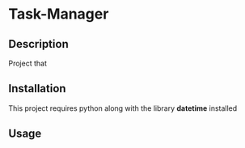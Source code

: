 # Task-Manager

## Description
Project that 

## Installation
This project requires python along with the library **datetime** installed

## Usage
